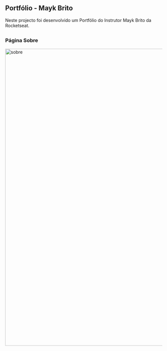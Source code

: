  ## Portfólio - Mayk Brito
 
 Neste projecto foi desenvolvido um Portfólio do Instrutor Mayk Brito da Rocketseat. 
 ##
 ### Página Sobre
 <img width="953" alt="sobre" src="https://user-images.githubusercontent.com/26737849/85082611-d6d19100-b1a5-11ea-892c-6c08a87aa92d.PNG">

 
